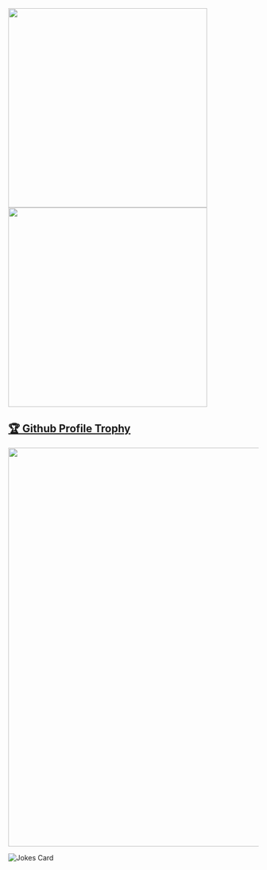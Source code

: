<!-- 
![Anurag's GitHub stats](https://github-readme-stats.vercel.app/api?username=emad555&show_icons=true&theme=radical)

   [![Top Langs](https://github-readme-stats.vercel.app/api/top-langs/?username=emad555&hide_progress=true)]([https://github.com/anuraghazra/github-readme-stats](https://www.emad-alomari.com/))
 -->


<div>
<a href="https://github-readme-stats.vercel.app/api/top-langs/?username=emad555&hide_progress=true"> 
<img width=400 src="https://github-readme-stats.vercel.app/api/top-langs/?username=emad555&hide_progress=true">
</a>



<a href="https://github-readme-stats.vercel.app/api?username=emad555&show_icons=true&theme=radical">
<img width=400 src="https://github-readme-stats.vercel.app/api?username=emad555&show_icons=true&theme=radical"/>
</a>

</div>
   
<a href="https://github.com/ryo-ma/github-profile-trophy"><h2>🏆 Github Profile Trophy</h2></a>
<a href="https://github.com/ryo-ma/github-profile-trophy">
  <img width=800 src="https://github-profile-trophy.vercel.app/?username=ryo-ma&column=8&theme=gruvbox&no-frame=true"/>
</a>





<img src="https://readme-jokes.vercel.app/api" alt="Jokes Card" />



<!-- ![](https://komarev.com/ghpvc/?username=emad555&color=green) -->





